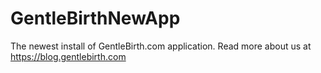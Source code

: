 # GentleBirthNewApp
The newest install of GentleBirth.com application. Read more about us at https://blog.gentlebirth.com
